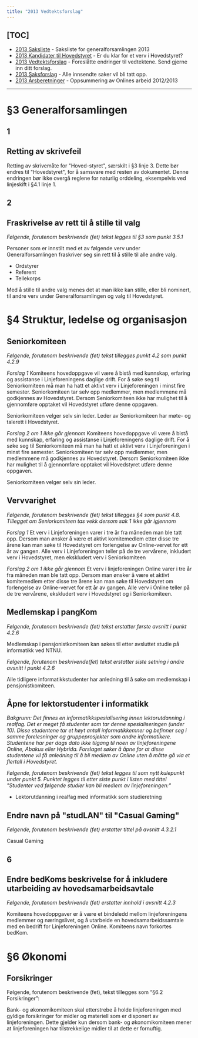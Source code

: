 ```yaml
---
title: "2013 Vedtektsforslag"
---
```


[TOC]
---
* [2013 Saksliste](/wiki/online/generalforsamlingen/2013/saksliste) - Saksliste for generalforsamlingen 2013
* [2013 Kandidater til Hovedstyret](/wiki/online/generalforsamlingen/2013/valg) - Er du klar for et verv i Hovedstyret?
* [2013 Vedtektsforslag](/wiki/online/generalforsamlingen/2013/vedteksforslag) - Foreslåtte endringer til vedtektene. Send gjerne inn ditt forslag.
* [2013 Saksforslag](/wiki/online/generalforsamlingen/2013/saksforslag) - Alle innsendte saker vil bli tatt opp.
* [2013 Årsberetninger](/wiki/online/generalforsamlingen/2013/aarsberetninger) - Oppsummering av Onlines arbeid 2012/2013

---

# §3 Generalforsamlingen

## 1

## Retting av skrivefeil

Retting av skrivemåte for "Hoved-styret", særskilt i §3 linje 3. Dette
bør endres til "Hovedstyret", for å samsvare med resten av dokumentet.
Denne endringen bør ikke overgå reglene for naturlig orddeling,
eksempelvis ved linjeskift i §4.1 linje 1.

## 2

## Fraskrivelse av rett til å stille til valg

*Følgende, forutenom beskrivende (fet) tekst legges til §3 som punkt 3.5.1*

Personer som er innstilt med et av følgende verv under
Generalforsamlingen fraskriver seg sin rett til å stille til alle
andre valg.
* Ordstyrer
* Referent
* Tellekorps

Med å stille til andre valg menes det at man ikke kan stille, eller
bli nominert, til andre verv under Generalforsamlingen og valg til
Hovedstyret.

# §4 Struktur, ledelse og organisasjon



## Seniorkomiteen

*Følgende, forutenom beskrivende (fet) tekst tillegges punkt 4.2 som punkt 4.2.9*

*Forslag 1*
Komiteens hovedoppgave vil være å bistå med kunnskap, erfaring og assistanse i Linjeforeningens daglige drift. For å søke seg til Seniorkomiteen må man ha hatt et aktivt verv i Linjeforeningen i minst fire semester. Seniorkomiteen tar selv opp medlemmer, men medlemmene må godkjennes av Hovedstyret. Dersom Seniorkomiteen ikke har mulighet til å gjennomføre opptaket  vil Hovedstyret utføre denne oppgaven.

Seniorkomiteen velger selv sin leder. Leder av Seniorkomiteen har møte- og talerett i Hovedstyret.

*Forslag 2 om 1 ikke går gjennom*
Komiteens hovedoppgave vil være å bistå med kunnskap, erfaring og assistanse i Linjeforeningens daglige drift. For å søke seg til Seniorkomiteen må man ha hatt et aktivt verv i Linjeforeningen i minst fire semester. Seniorkomiteen tar selv opp medlemmer, men medlemmene må godkjennes av Hovedstyret. Dersom Seniorkomiteen ikke har mulighet til å gjennomføre opptaket  vil Hovedstyret utføre denne oppgaven.

Seniorkomiteen velger selv sin leder.



## Vervvarighet

*Følgende, forutenom beskrivende (fet) tekst tillegges §4 som punkt 4.8. Tillegget om Seniorkomiteen tas vekk dersom sak 1 ikke går igjennom*

*Forslag 1*
Et verv i Linjeforeningen varer i tre år fra måneden man ble tatt opp. Dersom man ønsker å være et aktivt komitemedlem etter disse tre årene kan man søke til Hovedstyret om forlengelse av Online-vervet for ett år av gangen. Alle verv i Linjeforeningen teller på de tre vervårene, inkludert verv i Hovedstyret, men ekskludert verv i Seniorkomiteen

*Forslag 2 om 1 ikke går gjennom*
Et verv i linjeforeningen Online varer i tre år fra måneden man ble tatt opp. Dersom man ønsker å være et aktivt komitemedlem etter disse tre årene kan man søke til Hovedstyret om forlengelse av Online-vervet for ett år av gangen. Alle verv i Online teller på de tre vervårene, ekskludert verv i Hovedstyret og i Seniorkomiteen.




## Medlemskap i pangKom

*Følgende, forutenom beskrivende (fet) tekst erstatter første avsnitt i punkt 4.2.6*

Medlemskap i pensjonistkomiteen kan søkes til etter avsluttet studie på informatikk ved NTNU.

*Følgende, forutenom beskrivende(fet) tekst erstatter siste setning i andre avsnitt i punkt 4.2.6*

Alle tidligere informatikkstudenter har anledning til å søke om medlemskap i pensjonistkomiteen.



## Åpne for lektorstudenter i informatikk

*Bakgrunn: Det finnes en informatikkspesialisering innen lektorutdanning i realfag. Det er meget få studenter som tar denne spesialiseringen (under 10). Disse studentene tar et høyt antall informatikkemner og befinner seg i samme forelesninger og gruppeprosjekter som andre informatikere. Studentene har per dags dato ikke tilgang til noen av linjeforeningene Online, Abakus eller Hybrida. Forslaget søker å åpne for at disse studentene vil få anledning til å bli medlem av Online uten å måtte gå via et flertall i Hovedstyret.*

*Følgende, forutenom beskrivende (fet) tekst legges til som nytt kulepunkt under punkt 5. Punktet legges til etter siste punkt i listen med tittel "Studenter ved følgende studier kan bli medlem av linjeforeningen:"*

* Lektorutdanning i realfag med informatikk som studieretning



## Endre navn på "studLAN" til "Casual Gaming"

*Følgende, forutenom beskrivende (fet) erstatter tittel på avsnitt 4.3.2.1*

Casual Gaming

## 6

## Endre bedKoms beskrivelse for å inkludere utarbeiding av hovedsamarbeidsavtale

*Følgende, forutenom beskrivende (fet) erstatter innhold i avsnitt 4.2.3*

Komiteens hovedoppgaver er å være et bindeledd mellom linjeforeningens medlemmer og næringslivet, og å utarbeide en hovedsamarbeidssamtale med en bedrift for Linjeforeningen Online. Komiteens navn forkortes bedKom.

# §6 Økonomi



## Forsikringer
Følgende, forutenom beskrivende (fet), tekst tillegges som “§6.2 Forsikringer”:

Bank- og økonomikomiteen skal etterstrebe å holde linjeforeningen med gyldige forsikringer for midler og materiell som er disponert av linjeforeningen. Dette gjelder kun dersom bank- og økonomikomiteen mener at linjeforeningen har tilstrekkelige midler til at dette er fornuftig.